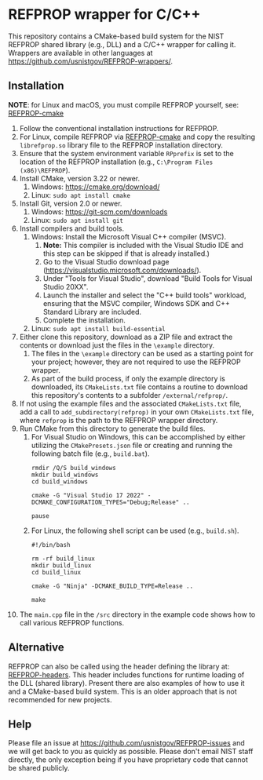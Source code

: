 # REFPROP wrapper for C/C++
This repository contains a CMake-based build system for the NIST REFPROP shared library (e.g., DLL) and a C/C++ wrapper for calling it. Wrappers are available in other languages at https://github.com/usnistgov/REFPROP-wrappers/.
 
Installation
------------
**NOTE**: for Linux and macOS, you must compile REFPROP yourself, see: [REFPROP-cmake](https://github.com/usnistgov/REFPROP-cmake)

1. Follow the conventional installation instructions for REFPROP.
2. For Linux, compile REFPROP via [REFPROP-cmake](https://github.com/usnistgov/REFPROP-cmake) and copy the resulting `librefprop.so` library file to the REFPROP installation directory.
3. Ensure that the system environment variable `RPprefix` is set to the location of the REFPROP installation (e.g., `C:\Program Files (x86)\REFPROP`).
4. Install CMake, version 3.22 or newer.
   1. Windows: https://cmake.org/download/
   2. Linux: `sudo apt install cmake`
5. Install Git, version 2.0 or newer.
   1. Windows: https://git-scm.com/downloads
   2. Linux: `sudo apt install git`
6. Install compilers and build tools.
   1. Windows:  Install the Microsoft Visual C++ compiler (MSVC).
      1. **Note:** This compiler is included with the Visual Studio IDE and this step can be skipped if that is already installed.)
      2. Go to the Visual Studio download page (https://visualstudio.microsoft.com/downloads/).
      3. Under "Tools for Visual Studio", download "Build Tools for Visual Studio 20XX".
      4. Launch the installer and select the "C++ build tools" workload, ensuring that the MSVC compiler, Windows SDK and C++ Standard Library are included.
      5. Complete the installation.
   2. Linux: `sudo apt install build-essential`
7. Either clone this repository, download as a ZIP file and extract the contents or download just the files in the `\example` directory.
   1. The files in the `\example` directory can be used as a starting point for your project; however, they are not required to use the REFPROP wrapper.
   2. As part of the build process, if only the example directory is downloaded, its `CMakeLists.txt` file contains a routine to download this repository's contents to a subfolder `/external/refprop/`.
8. If not using the example files and the associated `CMakeLists.txt` file, add a call to `add_subdirectory(refprop)` in your own `CMakeLists.txt` file, where `refprop` is the path to the REFPROP wrapper directory.
9. Run CMake from this directory to generate the build files.
    1. For Visual Studio on Windows, this can be accomplished by either utilizing the `CMakePresets.json` file  or creating and running the following batch file (e.g., `build.bat`).
       ```
       rmdir /Q/S build_windows
       mkdir build_windows
       cd build_windows
    
       cmake -G "Visual Studio 17 2022" -DCMAKE_CONFIGURATION_TYPES="Debug;Release" ..
    
       pause
       ```
    2. For Linux, the following shell script can be used (e.g., `build.sh`).
       ```
       #!/bin/bash
 
       rm -rf build_linux
       mkdir build_linux
       cd build_linux
    
       cmake -G "Ninja" -DCMAKE_BUILD_TYPE=Release ..
    
       make
       ```
10. The `main.cpp` file in the `/src` directory in the example code shows how to call various REFPROP functions.


Alternative
---
REFPROP can also be called using the header defining the library at: [REFPROP-headers](https://github.com/CoolProp/REFPROP-headers). This header includes functions for runtime loading of the DLL (shared library). Present there are also examples of how to use it and a CMake-based build system. This is an older approach that is not recommended for new projects.

Help
-----
Please file an issue at https://github.com/usnistgov/REFPROP-issues and we will get back to you as quickly as possible. Please don't email NIST staff directly, the only exception being if you have proprietary code that cannot be shared publicly.